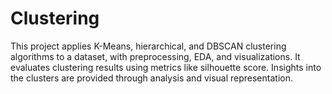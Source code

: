 # Clustering
This project applies K-Means, hierarchical, and DBSCAN clustering algorithms to a dataset, with preprocessing, EDA, and visualizations. It evaluates clustering results using metrics like silhouette score. Insights into the clusters are provided through analysis and visual representation.

